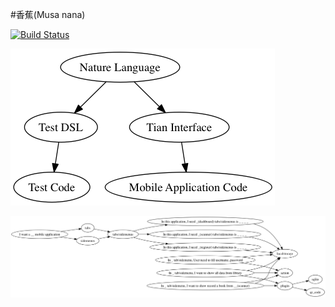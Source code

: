 #香蕉(Musa nana)

[![Build Status](https://travis-ci.org/phodal/musanana.svg?branch=master)](https://travis-ci.org/phodal/musanana)

![Struct](docs/struct.png)

![Design](docs/design.png)
